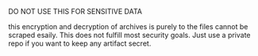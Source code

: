 DO NOT USE THIS FOR SENSITIVE DATA

this encryption and decryption of archives is purely to the files cannot be scraped esaily. This does not fulfill most security goals. Just use a private repo if you want to keep any artifact secret.